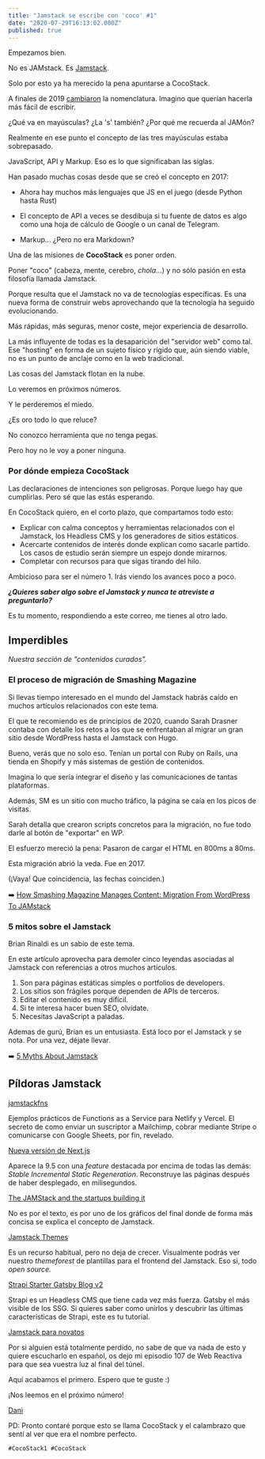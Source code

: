 ```yaml
---
title: "Jamstack se escribe con 'coco' #1"
date: "2020-07-29T16:13:02.000Z"
published: true
---
```


Empezamos bien.

No es JAMstack. Es [Jamstack](https://jamstack.org/).

Solo por esto ya ha merecido la pena apuntarse a CocoStack.

A finales de 2019 [cambiaron](https://github.com/jamstack/jamstack.org/commit/41c0b767694c1f8c7e3fabcb1e0d770b154c00d7) la nomenclatura. Imagino que querían hacerla más fácil de escribir. 

¿Qué va en mayúsculas? ¿La 's' también? ¿Por qué me recuerda al JAMón?

Realmente en ese punto el concepto de las tres mayúsculas estaba sobrepasado.



JavaScript, API y Markup. Eso es lo que significaban las siglas.

Han pasado muchas cosas desde que se creó el concepto en 2017:

- Ahora hay muchos más lenguajes que JS en el juego (desde Python hasta Rust)

- El concepto de API a veces se desdibuja si tu fuente de datos es algo como una hoja de cálculo de Google o un canal de Telegram.
- Markup... ¿Pero no era Markdown?



Una de las misiones de **CocoStack** es poner orden.

Poner "coco" (cabeza, mente, cerebro, *chola*...) y no sólo pasión en esta filosofía llamada Jamstack.

Porque resulta que el Jamstack no va de tecnologías específicas. Es una nueva forma de construir webs aprovechando que la tecnología ha seguido evolucionando.

Más rápidas, más seguras, menor coste, mejor experiencia de desarrollo.



La más influyente de todas es la desaparición del "servidor web" como tal. Ese "hosting" en forma de un sujeto físico y rígido que, aún siendo viable, no es un punto de anclaje como en la web tradicional.

Las cosas del Jamstack flotan en la nube. 

Lo veremos en próximos números.

Y le perderemos el miedo.



¿Es oro todo lo que reluce?

No conozco herramienta que no tenga pegas. 

Pero hoy no le voy a poner ninguna.



### Por dónde empieza CocoStack

Las declaraciones de intenciones son peligrosas. Porque luego hay que cumplirlas. Pero sé que las estás esperando. 

En CocoStack quiero, en el corto plazo, que compartamos todo esto:

- Explicar con calma conceptos y herramientas relacionados con el Jamstack, los Headless CMS y los generadores de sitios estáticos.
- Acercarte contenidos de interés donde explican como sacarle partido. Los casos de estudio serán siempre un espejo donde mirarnos.
- Completar con recursos para que sigas tirando del hilo.



Ambicioso para ser el número 1. Irás viendo los avances poco a poco.



***¿Quieres saber algo sobre el Jamstack y nunca te atreviste a preguntarlo?***

Es tu momento, respondiendo a este correo, me tienes al otro lado. 



## Imperdibles

*Nuestra sección de "contenidos curados".*



### El proceso de migración de Smashing Magazine

Si llevas tiempo interesado en el mundo del Jamstack habrás caído en muchos artículos relacionados con este tema.

El que te recomiendo es de principios de 2020, cuando Sarah Drasner contaba con detalle los retos a los que se enfrentaban al migrar un gran sitio desde WordPress hasta el Jamstack con Hugo.

Bueno, verás que no solo eso. Tenían un portal con Ruby on Rails, una tienda en Shopify y más sistemas de gestión de contenidos.

Imagina lo que sería integrar el diseño y las comunicaciones de tantas plataformas.

Además, SM es un sitio con mucho tráfico, la página se caía en los picos de visitas. 

Sarah detalla que crearon scripts concretos para la migración, no fue todo darle al botón de "exportar" en WP. 

El esfuerzo mereció la pena: Pasaron de cargar el HTML en 800ms a 80ms.

Esta migración abrió la veda. Fue en 2017. 

 (¡Vaya! Que coincidencia, las fechas coinciden.)



➡️ [How Smashing Magazine Manages Content: Migration From WordPress To JAMstack](https://www.smashingmagazine.com/2020/01/migration-from-wordpress-to-jamstack/)



### 5 mitos sobre el Jamstack

Brian Rinaldi es un sabio de este tema.

En este artículo aprovecha para demoler cinco leyendas asociadas al Jamstack con referencias a otros muchos artículos.

1. Son para páginas estáticas simples o portfolios de developers.
2. Los sitios son frágiles porque dependen de APIs de terceros.
3. Editar el contenido es muy difícil.
4. Si te interesa hacer buen SEO, olvídate.
5. Necesitas JavaScript a paladas.



Ademas de gurú, Brian es un entusiasta. Está loco por el Jamstack y se nota. Por una vez, déjate llevar.



➡️ [5 Myths About Jamstack](https://css-tricks.com/5-myths-about-jamstack/)





## Píldoras Jamstack

[jamstackfns](https://jamstackfns.com/)

Ejemplos prácticos de Functions as a Service para Netlify y Vercel. El secreto de como enviar un suscriptor a Mailchimp, cobrar mediante Stripe o comunicarse con Google Sheets, por fin, revelado.

[Nueva versión de Next.js](https://nextjs.org/blog/next-9-5) 

Aparece la 9.5 con una *feature* destacada por encima de todas las demás: *Stable Incremental Static Regeneration*. Reconstruye las páginas después de haber desplegado, en milisegundos.

[The JAMStack and the startups building it](https://technically.dev/posts/the-jamstack-and-the-startups-building-it.html)

No es por el texto, es por uno de los gráficos del final donde de forma más concisa se explica el concepto de Jamstack.

[Jamstack Themes](https://jamstackthemes.dev/)

Es un recurso habitual, pero no deja de crecer. Visualmente podrás ver nuestro *themeforest* de plantillas para el frontend del Jamstack. Eso si, todo *open source.*

[Strapi Starter Gatsby Blog v2](https://strapi.io/blog/strapi-starter-gatsby-blog-v2)

Strapi es un Headless CMS que tiene cada vez más fuerza. Gatsby el más visible de los SSG. Si quieres saber como unirlos y descubrir las últimas características de Strapi, este es tu tutorial.

[Jamstack para novatos](https://www.danielprimo.io/blog/jamstack-para-novatos)

Por si alguien está totalmente perdido, no sabe de que va nada de esto y quiere escucharlo en español, os dejo mi episodio 107 de Web Reactiva para que sea vuestra luz al final del túnel.



Aquí acabamos el primero. Espero que te guste :)

¡Nos leemos en el próximo número!

[Dani](https://www.danielprimo.io/now)



PD: Pronto contaré porque esto se llama CocoStack y el calambrazo que sentí al ver que era el nombre perfecto.

`#CocoStack1 #CocoStack`



